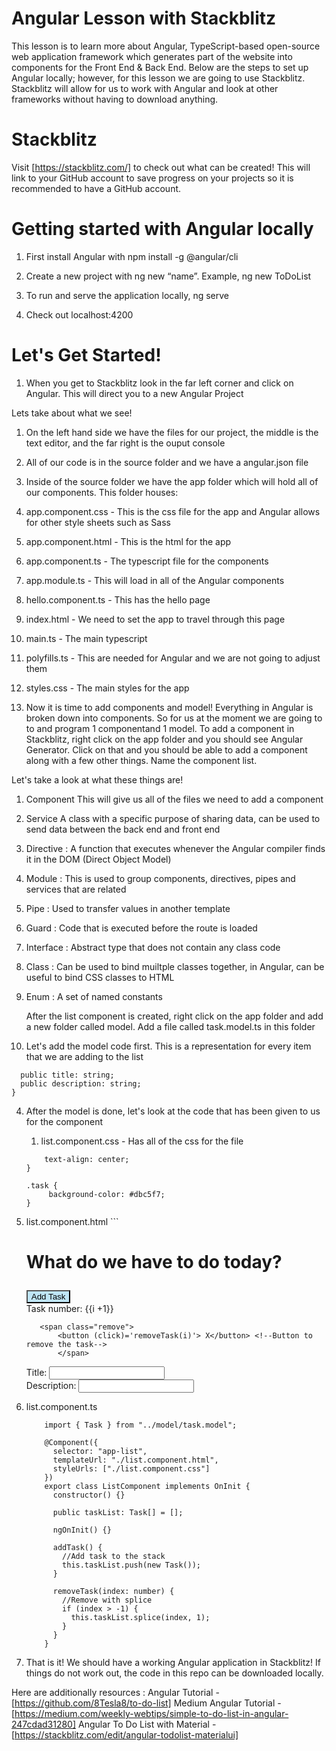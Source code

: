 # Angular Lesson with Stackblitz
This lesson is to learn more about Angular, TypeScript-based open-source web application framework which generates part of the website into components for the Front End & Back End.
Below are the steps to set up Angular locally; however, for this lesson we are going to use Stackblitz. Stackblitz will allow for us to work with Angular and look at other frameworks without having to download anything.

# Stackblitz
Visit [https://stackblitz.com/] to check out what can be created! This will link to your GitHub account to save progress on your projects so it is recommended to have a GitHub account. 

# Getting started with Angular locally
1. First install Angular with npm install -g @angular/cli

2. Create a new project with ng new “name”. Example, ng new ToDoList

3. To run and serve the application locally, ng serve 

4. Check out localhost:4200

# Let's Get Started!
1. When you get to Stackblitz look in the far left corner and click on Angular. This will direct you to a new Angular Project 

Lets take about what we see!
1. On the left hand side we have the files for our project, the middle is the text editor, and the far right is the ouput console
2. All of our code is in the source folder and we have a angular.json file 
3. Inside of the source folder we have the app folder which will hold all of our components. This folder houses:
  1. app.component.css - This is the css file for the app and Angular allows for other style sheets such as Sass
  2. app.component.html - This is the html for the app
	<app-list></app-list>
  3. app.component.ts - The typescript file for the components
  4. app.module.ts - This will load in all of the Angular components
  5. hello.component.ts - This has the hello page
  6. index.html - We need to set the app to travel through this page
	<app-root></app-root>
  7. main.ts - The main typescript
  8. polyfills.ts - This are needed for Angular and we are not going to adjust them
  9. styles.css - The main styles for the app
          

2. Now it is time to add components and model! Everything in Angular is broken down into components. So for us at the moment we are going to to and program 1 componentand  1 model. To add a component in Stackblitz, right click on the app folder and you should see Angular Generator. Click on that and you should be able to add a component along with a few other things. Name the component list.

Let's take a look at what these things are!
1. Component This will give us all of the files we need to add a component
2. Service  A class with a specific purpose of sharing data, can be used to send data between the back end and front end
3. Directive : A function that executes whenever the Angular compiler finds it in the DOM (Direct Object Model)
4. Module : This is used to group components, directives, pipes and services that are related
5. Pipe : Used to transfer values in another template
6. Guard : Code that is executed before the route is loaded
7. Interface : Abstract type that does not contain any class code
8. Class : Can be used to bind muiltple classes together, in Angular, can be useful to bind CSS classes to HTML
9. Enum : A set of named constants 
	
    After the list component is created, right click on the app folder and add a new folder called model. Add a file called task.model.ts in this folder
   
3. Let's add the model code first. This is a representation for every item that we are adding to the list 
```export class Task {
  public title: string;
  public description: string;
}
```

4. After the model is done, let's look at the code that has been given to us for the component
      1. list.component.css - Has all of the css for the file
    ```  h1 {
  		text-align: center;
	}

	.task {
 		 background-color: #dbc5f7;
	}
	```
  2. list.component.html
  	```	<h1>
			What do we have to do today?
		</h1>
		<div>
			<button (click)="addTask()" style="background-color: #bfe5f6">Add Task</button>
				<!--This will add the next task-->
		</div>

		<div class="task" *ngFor="let task of taskList; let i = index">
				<!--Angular for loop to display all of the tasks; could implement database -->
		<div>
			<span class="title">Task number:</span> {{i +1}}
				<!-- Giving the task an ID-->

			<span class="remove">
  			    <button (click)='removeTask(i)'> X</button> <!--Button to remove the task-->
    			</span>
		</div>
		<div>
			<span class="title"> Title:</span>
				<!--Each task has a title an description -->
			<input [(ngModel)]="task.title" type="text">
 		 </div>
		<div>
			<span class="title"> Description:</span>
			<input [(ngModel)]="task.description" type="text">
  		</div>
		</div>
	
	
3. list.component.ts
   	```	import { Component, OnInit } from "@angular/core";
		import { Task } from "../model/task.model";

		@Component({
		  selector: "app-list",
		  templateUrl: "./list.component.html",
		  styleUrls: ["./list.component.css"]
		})
		export class ListComponent implements OnInit {
		  constructor() {}

		  public taskList: Task[] = [];

		  ngOnInit() {}

		  addTask() {
		    //Add task to the stack
		    this.taskList.push(new Task());
		  }

		  removeTask(index: number) {
		    //Remove with splice
		    if (index > -1) {
		      this.taskList.splice(index, 1);
		    }
		  }
		}
	```

5. That is it! We should have a working Angular application in Stackblitz! If things do not work out, the code in this repo can be downloaded locally.

Here are additionally resources :
        Angular Tutorial - [https://github.com/8Tesla8/to-do-list]
        Medium Angular Tutorial - [https://medium.com/weekly-webtips/simple-to-do-list-in-angular-247cdad31280]
        Angular To Do List with Material - [https://stackblitz.com/edit/angular-todolist-materialui]
